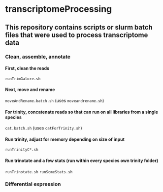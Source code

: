 # transcriptomeProcessing
## This repository contains scripts or slurm batch files that were used to process transcriptome data
### Clean, assemble, annotate
#### First, clean the reads
`runTrimGalore.sh`

#### Next, move and rename
`moveAndRename.batch.sh` (uses `moveandrename.sh`)

#### For trinity, concatenate reads so that can run on all libraries from a single species
`cat.batch.sh` (uses `catForTrinity.sh`)

#### Run trinity, adjust for memory depending on size of input
`runTrinityC*.sh`

#### Run trinotate and a few stats (run within every species own trinity folder)
`runTrinotate.sh`
`runSomeStats.sh`

### Differential expression
